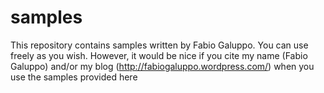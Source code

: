samples
=======

This repository contains samples written by Fabio Galuppo.
You can use freely as you wish. 
However, it would be nice if you cite my name (Fabio Galuppo) and/or my blog (http://fabiogaluppo.wordpress.com/) when you use the samples provided here
